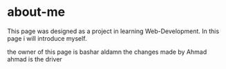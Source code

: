 # about-me

This page was designed as a project in learning Web-Development.
In this page i will introduce myself.


the owner of this page is bashar aldamn
the changes made by Ahmad
ahmad is the driver
